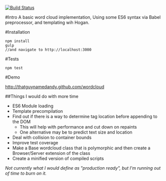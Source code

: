 [![Build Status](https://travis-ci.org/thatguynamedandy/wordcloud.svg)](https://travis-ci.org/thatguynamedandy/wordcloud)

#Intro
A basic word cloud implementation, Using some ES6 syntax via Babel preprocessor, and templating wih Hogan.

#Installation

    npm install
    gulp
    //and navigate to http://localhost:3000

#Tests

    npm test

#Demo

  http://thatguynamedandy.github.com/wordcloud

##Things I would do with more time
  * ES6 Module loading
  * Template precompilation
  * Find out if there is a way to determine tag location before appending to the DOM
    * This will help with performance and cut down on repaints
    * One alternative may be to predict text size and location
  * Deal with collision to container bounds
  * Improve test coverage
  * Make a Base wordcloud class that is polymorphic and then create a Browser/Server extension of the class
  * Create a minified version of compiled scripts 

_Not currently what I would define as "production ready", but I'm running out of time to burn on it._
